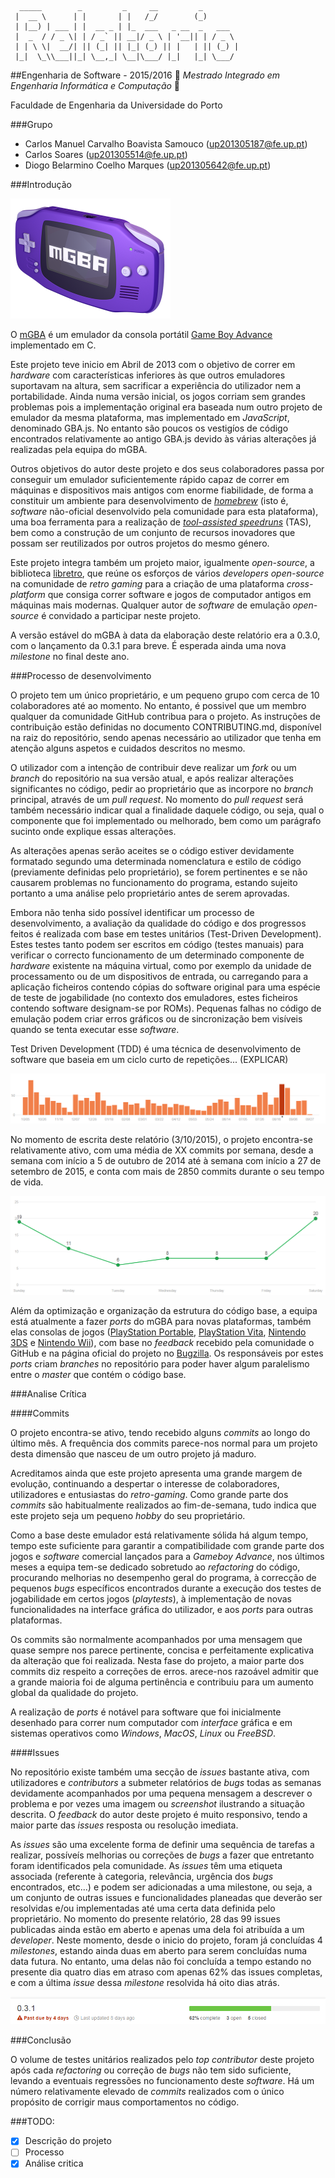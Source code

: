 ```
  _____        _         _     __         _        
 |  __ \      | |       | |   /_/        (_)       
 | |__) | ___ | |  __ _ | |_  ___   _ __  _   ___  
 |  _  / / _ \| | / _` || __|/ _ \ | '__|| | / _ \ 
 | | \ \|  __/| || (_| || |_| (_) || |   | || (_) |
 |_|  \_\\___||_| \__,_| \__|\___/ |_|   |_| \___/ 
 ```
##Engenharia de Software - 2015/2016
:floppy_disk:  *Mestrado Integrado em Engenharia Informática e Computação*   :floppy_disk:

Faculdade de Engenharia da Universidade do Porto

###Grupo
* Carlos Manuel Carvalho Boavista Samouco (up201305187@fe.up.pt)
* Carlos Soares (up201305514@fe.up.pt)
* Diogo Belarmino Coelho Marques (up201305642@fe.up.pt)

###Introdução

![](mgba-256.png)

O [mGBA](http://mgba.io) é um emulador da consola portátil [Game Boy Advance](https://en.wikipedia.org/wiki/Game_Boy_Advance) implementado em C.

Este projeto teve inicio em Abril de 2013 com o objetivo de correr em *hardware* com características inferiores às que outros emuladores suportavam na altura, sem sacrificar a experiência do utilizador nem a portabilidade. Ainda numa versão inicial, os jogos corriam sem grandes problemas pois a implementação original era baseada num outro projeto de emulador da mesma plataforma, mas implementado em *JavaScript*, denominado GBA.js. No entanto são poucos os vestigíos de código encontrados relativamente ao antigo GBA.js devido às várias alterações já realizadas pela equipa do mGBA.

Outros objetivos do autor deste projeto e dos seus colaboradores passa por conseguir um emulador suficientemente rápido capaz de correr em máquinas e dispositivos mais antigos com enorme fiabilidade, de forma a constituir um ambiente para desenvolvimento de [*homebrew*](https://en.wikipedia.org/wiki/Homebrew_(video_games)) (isto é, *software* não-oficial desenvolvido pela comunidade para esta plataforma), uma boa ferramenta para a realização de [*tool-assisted speedruns*](https://en.wikipedia.org/wiki/Tool-assisted_speedrun) (TAS), bem como a construção de um conjunto de recursos inovadores que possam ser reutilizados por outros projetos do mesmo género.

Este projeto integra também um projeto maior, igualmente *open-source*, a biblioteca [libretro](https://github.com/libretro), que reúne os esforços de vários *developers open-source* na comunidade de *retro gaming* para a criação de uma plataforma *cross-platform* que consiga correr software e jogos de computador antigos em máquinas mais modernas. Qualquer autor de *software* de emulação *open-source* é convidado a participar neste projeto.

A versão estável do mGBA à data da elaboração deste relatório era a 0.3.0, com o lançamento da 0.3.1 para breve. É esperada ainda uma nova *milestone* no final deste ano.

###Processo de desenvolvimento

O projeto tem um único proprietário, e um pequeno grupo com cerca de 10 colaboradores até ao momento. No entanto, é possivel que um membro qualquer da comunidade GitHub contribua para o projeto. As instruções de contribuição estão definidas no documento CONTRIBUTING.md, disponível na raiz do repositório, sendo apenas necessário ao utilizador que tenha em atenção alguns aspetos e cuidados descritos no mesmo.

O utilizador com a intenção de contribuir deve realizar um *fork* ou um *branch* do repositório na sua versão atual, e após realizar alterações significantes no código, pedir ao proprietário que as incorpore no *branch* principal, através de um *pull request*. No momento do *pull request* será também necessário indicar qual a finalidade daquele código, ou seja, qual o componente que foi implementado ou melhorado, bem como um parágrafo sucinto onde explique essas alterações.

As alterações apenas serão aceites se o código estiver devidamente formatado segundo uma determinada nomenclatura e estilo de código (previamente definidas pelo proprietário), se forem pertinentes e se não causarem problemas no funcionamento do programa, estando sujeito portanto a uma análise pelo proprietário antes de serem aprovadas.

Embora não tenha sido possível identificar um processo de desenvolvimento, a avaliação da qualidade do código e dos progressos feitos é realizada com base em testes unitários (Test-Driven Development). Estes testes tanto podem ser escritos em código (testes manuais) para verificar o correcto funcionamento de um determinado componente de *hardware* existente na máquina virtual, como por exemplo da unidade de processamento ou de um dispositivos de entrada, ou carregando para a aplicação ficheiros contendo cópias do software original para uma espécie de teste de jogabilidade (no contexto dos emuladores, estes ficheiros contendo software designam-se por ROMs). Pequenas falhas no código de emulação podem criar erros gráficos ou de sincronização bem visíveis quando se tenta executar esse *software*.

Test Driven Development (TDD) é uma técnica de desenvolvimento de software que baseia em um ciclo curto de repetições... (EXPLICAR)

![](commit-graph.PNG)

No momento de escrita deste relatório (3/10/2015), o projeto encontra-se relativamente ativo, com uma média de XX commits por semana, desde a semana com início a 5 de outubro de 2014 até à semana com início a 27 de setembro de 2015, e conta com mais de 2850 commits durante o seu tempo de vida.

![](commit-frequency.PNG)

Além da optimização e organização da estrutura do código base, a equipa está atualmente a fazer *ports* do mGBA para novas plataformas, também elas consolas de jogos ([PlayStation Portable](https://en.wikipedia.org/wiki/PlayStation_Portable), [PlayStation Vita](https://en.wikipedia.org/wiki/PlayStation_Vita), [Nintendo 3DS](https://en.wikipedia.org/wiki/Nintendo_3DS) e [Nintendo Wii](https://en.wikipedia.org/wiki/Nintendo_Wii)), com base no *feedback* recebido pela comunidade o GitHub e na página oficial do projeto no [Bugzilla](https://endrift.com/mgba/bugs/). Os responsáveis por estes *ports* criam *branches* no repositório para poder haver algum paralelismo entre o *master* que contém o código base.

###Analise Crítica

####Commits

O projeto encontra-se ativo, tendo recebido alguns *commits* ao longo do último mês. A frequência dos commits parece-nos normal para um projeto desta dimensão que nasceu de um outro projeto já maduro. 

Acreditamos ainda que este projeto apresenta uma grande margem de evolução, continuando a despertar o interesse de colaboradores, utilizadores e entusiastas do *retro-gaming*. Como grande parte dos *commits* são habitualmente realizados ao fim-de-semana, tudo indica que este projeto seja um pequeno *hobby* do seu proprietário.

Como a base deste emulador está relativamente sólida há algum tempo, tempo este suficiente para garantir a compatibilidade com grande parte dos jogos e *software* comercial lançados para a *Gameboy Advance*, nos últimos meses a equipa tem-se dedicado sobretudo ao *refactoring* do código, procurando melhorias no desempenho geral do programa, à correcção de pequenos *bugs* específicos encontrados durante a execução dos testes de jogabilidade em certos jogos (*playtests*), à implementação de novas funcionalidades na interface gráfica do utilizador, e aos *ports* para outras plataformas.

Os commits são normalmente acompanhados por uma mensagem que quase sempre nos parece pertinente, concisa e perfeitamente explicativa da alteração que foi realizada. Nesta fase do projeto, a maior parte dos commits diz respeito a correções de erros. arece-nos razoável admitir que a grande maioria foi de alguma pertinência e contribuiu para um aumento global da qualidade do projeto.

A realização de *ports* é notável para software que foi inicialmente desenhado para correr num computador com *interface* gráfica e em sistemas operativos como *Windows*, *MacOS*, *Linux* ou *FreeBSD*. 

####Issues

No repositório existe também uma secção de *issues* bastante ativa, com utilizadores e *contributors* a submeter relatórios de *bugs* todas as semanas devidamente acompanhados por uma pequena mensagem a descrever o problema e por vezes uma imagem ou *screenshot* ilustrando a situação descrita. O *feedback* do autor deste projeto é muito responsivo, tendo a maior parte das *issues* resposta ou resolução imediata.

As *issues* são uma excelente forma de definir uma sequência de tarefas a realizar, possíveís melhorias ou correções de *bugs* a fazer que entretanto foram identificados pela comunidade. As *issues* têm uma etiqueta associada (referente à categoria, relevância, urgência dos *bugs* encontrados, etc...) e podem ser adicionadas a uma milestone, ou seja, a um conjunto de outras issues e funcionalidades planeadas que deverão ser resolvidas e/ou implementadas até uma certa data definida pelo proprietário. No momento do presente relatório, 28 das 99 issues publicadas ainda estão em aberto e apenas uma dela foi atribuída a um *developer*. Neste momento, desde o inicio do projeto, foram já concluídas 4 *milestones*, estando ainda duas em aberto para serem concluídas numa data futura. No entanto, uma delas não foi concluída a tempo estando no presente dia quatro dias em atraso com apenas 62% das issues completas, e com a última *issue* dessa *milestone* resolvida há oito dias atrás.

![](milestone-due.PNG)

###Conclusão

O volume de testes unitários realizados pelo *top contributor* deste projeto após cada *refactoring* ou correção de *bugs* não tem sido suficiente, levando a eventuais regressões no funcionamento deste *software*. Há um número relativamente elevado de *commits* realizados com o único propósito de corrigir maus comportamentos no código.

###TODO:
- [x] Descrição do projeto
- [ ] Processo
- [x] Análise critica
